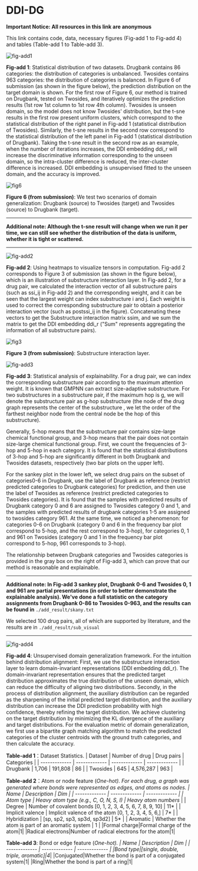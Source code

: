 # DDI-DG

**Important Notice: All resources in this link are anonymous**

This link contains code, data, necessary figures (Fig-add 1 to Fig-add 4) and tables (Table-add 1 to Table-add 3).

![fig-add1](https://github.com/DoubleBlindAnonymous/DDI-DG/blob/main/add_result/figadd1.png)

**Fig-add 1**: Statistical distribution of two datasets. Drugbank contains 86 categories: the distribution of categories is unbalanced. Twosides contains 963 categories: the distribution of categories is balanced. In Figure 6 of submission (as shown in the figure below), the prediction distribution on the target domain is shown. For the first row of Figure 6, our method is trained on Drugbank, tested on Twosides, and iteratively optimizes the prediction results (1st row 1st column to 1st row 4th column). Twosides is unseen domain, so the model does not know Twosides' distribution, but the t-sne results in the first row present uniform clusters, which correspond to the statistical distribution of the right panel in Fig-add 1 (statistical distribution of Twosides). Similarly, the t-sne results in the second row correspond to the statistical distribution of the left panel in Fig-add 1 (statistical distribution of Drugbank).
Taking the t-sne result in the second row as an example, when the number of iterations increases, the DDI embedding ddi_r will increase the discriminative information corresponding to the unseen domain, so the intra-cluster difference is reduced, the inter-cluster difference is increased. DDI embedding is unsupervised fitted to the unseen domain, and the accuracy is improved.

![fig6](https://github.com/DoubleBlindAnonymous/DDI-DG/blob/main/add_result/subm6.png)

**Figure 6 (from submission)**: We test two scenarios of domain generalization: Drugbank (source) to Twosides (target) and Twosides (source) to Drugbank (target).

***
**Additional note: Although the t-sne result will change when we run it per time, we can still see whether the distribution of the data is uniform, whether it is tight or scattered.**
***

![fig-add2](https://github.com/DoubleBlindAnonymous/DDI-DG/blob/main/add_result/figadd2.png)

**Fig-add 2**: Using heatmaps to visualize tensors in computation. Fig-add 2 corresponds to Figure 3 of submission (as shown in the figure below), which is an illustration of substructure interaction layer.
In Fig-add 2, for a drug pair, we calculated the interaction vector of all substructure pairs (such as ssi_ij in Fig-add 2) and the corresponding weight, and it can be seen that the largest weight can index substructure i and j. Each weight is used to correct the corresponding substructure pair to obtain a posterior interaction vector (such as postssi_ij in the figure). Concatenating these vectors to get the Substructure interaction matrix ssim, and we sum the matrix to get the DDI embedding ddi_r ("Sum" represents aggregating the information of all substructure pairs).

![fig3](https://github.com/DoubleBlindAnonymous/DDI-DG/blob/main/add_result/subm3.png)

**Figure 3 (from submission)**: Substructure interaction layer.

![fig-add3](https://github.com/DoubleBlindAnonymous/DDI-DG/blob/main/add_result/figadd3.png)

**Fig-add 3**: Statistical analysis of explainability. For a drug pair, we can index the corresponding substructure pair according to the maximum attention weight. It is known that GMPNN can extract size-adaptive substructure. For two substructures in a substructure pair, if the maximum hop is g, we will denote the substructure pair as g-hop substructure (the node of the drug graph represents the center of the substructure , we let the order of the farthest neighbor node from the central node be the hop of this substructure).

Generally, 5-hop means that the substructure pair contains size-large chemical functional group, and 3-hop means that the pair does not contain size-large chemical functional group.
First, we count the frequencies of 3-hop and 5-hop in each category. It is found that the statistical distributions of 3-hop and 5-hop are significantly different in both Drugbank and Twosides datasets, respectively (two bar plots on the upper left).

For the sankey plot in the lower left, we select drug pairs on the subset of categories0-6 in Drugbank, use the label of Drugbank as reference (restrict predicted categories to Drugbank categories) for prediction, and then use the label of Twosides as reference (restrict predicted categories to Twosides categories). It is found that the samples with predicted results of Drugbank category 0 and 6 are assigned to Twosides category 0 and 1, and the samples with predicted results of drugbank categories 1-5 are assigned to twosides category 961. At the same time, we noticed a phenomenon: for categories 0-6 on Drugbank (category 0 and 6 in the frequency bar plot correspond to 5-hop, and the rest correspond to 3-hop), for categories 0, 1 and 961 on Twosides (category 0 and 1 in the frequency bar plot correspond to 5-hop, 961 corresponds to 3-hop).

The relationship between Drugbank categories and Twosides categories is provided in the gray box on the right of Fig-add 3, which can prove that our method is reasonable and explainable.

***
**Additional note: In Fig-add 3 sankey plot, Drugbank 0-6 and Twosides 0, 1 and 961 are partial presentations (in order to better demonstrate the explainable analysis). We've done a full statistic on the category assignments from Drugbank 0-86 to Twosides 0-963, and the results can be found in** `./add_result/skany.txt`

We selected 100 drug pairs, all of which are supported by literature, and the results are in `./add_result/sub_visual`
***

![fig-add4](https://github.com/DoubleBlindAnonymous/DDI-DG/blob/main/add_result/figadd4.png)

**Fig-add 4**: Unsupervised domain generalization framework. For the intuition behind distribution alignment: First, we use the substructure interaction layer to learn domain-invariant representations (DDI embedding ddi_r). The domain-invariant representation ensures that the predicted target distribution approximates the true distribution of the unseen domain, which can reduce the difficulty of aligning two distributions. Secondly, in the process of distribution alignment, the auxiliary distribution can be regarded as the sharpening of the initial predicted target distribution, and the auxiliary distribution can increase the DDI prediction probability with high confidence, thereby refining the target distribution. We achieve clustering on the target distribution by minimizing the KL divergence of the auxiliary and target distributions. For the evaluation metric of domain generalization, we first use a bipartite graph matching algorithm to match the predicted categories of the cluster centroids with the ground truth categories, and then calculate the accuracy.

**Table-add 1**：Dataset Statistics.
| Dataset  | Number of drug | Drug pairs | Categories |
| ------------- | ------------- | ------------- | ------------- |
| Drugbank  | 1,706  | 191,808 | 86 |
| Twosides  | 645  | 4,576,287 | 963 |

**Table-add 2**：Atom or node feature (*One-hot). For each drug, a graph was generated where bonds were represented as edges, and atoms as nodes. 
| Name  | Description | Dim |
| ------------- | ------------- | ------------- |
| Atom type  | Heavy atom type (e.g., C, O, N, S, I)  | Heavy atom numbers* |
| Degree  | Number of covalent bonds [0, 1, 2, 3, 4, 5, 6, 7, 8, 9, 10]  | 11* |
| Implicit valence  | Implicit valence of the atom [0, 1, 2, 3, 4, 5, 6,]  | 7* |
| Hybridization  | [sp, sp2, sp3, sp3d, sp3d2]  | 5* |
| Aromatic  | Whether the atom is part of an aromatic system  | 1 |
|Formal charge|Formal charge of the atom|1|
|Radical electrons|Number of radical electrons for the atom|1|

**Table-add 3**: Bond or edge feature (*One-hot).
| Name  | Description | Dim |
| ------------- | ------------- | ------------- |
|Bond type|[single, double, triple, aromatic]|4*|
|Conjugated|Whether the bond is part of a conjugated system|1|
|Ring|Whether the bond is part of a ring|1|
